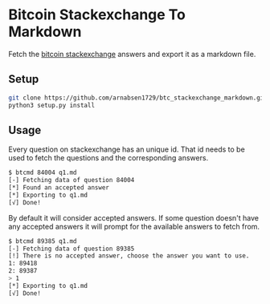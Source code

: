 # Bitcoin Stackexchange To Markdown

Fetch the [bitcoin stackexchange](https://bitcoin.stackexchange.com/) answers and export it as a markdown file.

## Setup

```bash
git clone https://github.com/arnabsen1729/btc_stackexchange_markdown.git
python3 setup.py install
```

## Usage

Every question on stackexchange has an unique id. That id needs to be used to fetch the questions and the corresponding answers.

```bash
$ btcmd 84004 q1.md
[-] Fetching data of question 84004
[*] Found an accepted answer
[*] Exporting to q1.md
[√] Done!
```

By default it will consider accepted answers. If some question doesn't have any accepted answers it will prompt for the available answers to fetch from.

```bash
$ btcmd 89385 q1.md
[-] Fetching data of question 89385
[!] There is no accepted answer, choose the answer you want to use.
1: 89418
2: 89387
> 1
[*] Exporting to q1.md
[√] Done!
```
